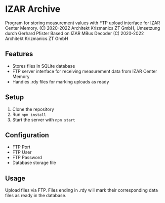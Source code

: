 # IZAR Archive

Program for storing measurement values with FTP upload interface for IZAR Center Memory.
(C) 2020-2022 Architekt Krizmanics ZT GmbH, Umsetzung durch Gerhard Pfister
Based on IZAR MBus Decoder (C) 2020-2022 Architekt Krizmanics ZT GmbH

## Features
- Stores files in SQLite database
- FTP server interface for receiving measurement data from IZAR Center Memory
- Handles .rdy files for marking uploads as ready

## Setup
1. Clone the repository
2. Run `npm install`
3. Start the server with `npm start`

## Configuration
- FTP Port
- FTP User
- FTP Password
- Database storage file

## Usage
Upload files via FTP. Files ending in .rdy will mark their corresponding data files as ready in the database.